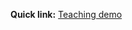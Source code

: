 **Quick link:** [Teaching demo](https://raw.githack.com/quinix45/Teaching-demo/main/Teaching_demo.html)
